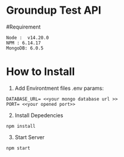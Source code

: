 # Groundup Test API

#Requirement
```
Node :  v14.20.0
NPM : 6.14.17
MongoDB: 6.0.5
```

# How to Install

1. Add Environtment files .env
params: 
```
DATABASE_URL= <<your mongo database url >>
PORT= <<your opened port>>
```

2. Install Depedencies
```
npm install
```

3. Start Server
```
npm start
```